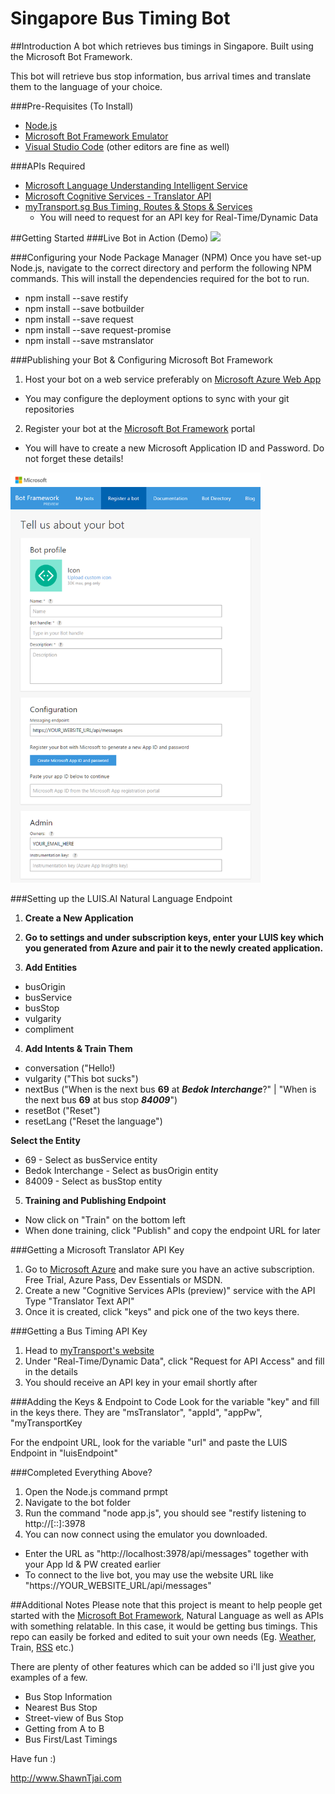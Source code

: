 # Singapore Bus Timing Bot
##Introduction
A bot which retrieves bus timings in Singapore. Built using the Microsoft Bot Framework.

This bot will retrieve bus stop information, bus arrival times and translate them to the language of your choice.

###Pre-Requisites (To Install)
- [Node.js](https://nodejs.org/en/)
- [Microsoft Bot Framework Emulator](https://emulator.botframework.com/)
- [Visual Studio Code](https://code.visualstudio.com/) (other editors are fine as well)

###APIs Required
- [Microsoft Language Understanding Intelligent Service](https://www.luis.ai)
- [Microsoft Cognitive Services - Translator API](https://www.microsoft.com/cognitive-services/en-us/translator-api)
- [myTransport.sg Bus Timing, Routes & Stops & Services](https://www.mytransport.sg/content/mytransport/home/dataMall.html)
  * You will need to request for an API key for Real-Time/Dynamic Data

##Getting Started
###Live Bot in Action (Demo)
<img src="https://github.com/ShawnTjai/SGBusBot/blob/master/demo.gif?raw=true">

###Configuring your Node Package Manager (NPM)
Once you have set-up Node.js, navigate to the correct directory and perform the following NPM commands.
This will install the dependencies required for the bot to run.
- npm install --save restify
- npm install --save botbuilder
- npm install --save request
- npm install --save request-promise
- npm install --save mstranslator

###Publishing your Bot & Configuring Microsoft Bot Framework
1. Host your bot on a web service preferably on [Microsoft Azure Web App](https://portal.azure.com/#create/Microsoft.WebSite)
 * You may configure the deployment options to sync with your git repositories
2. Register your bot at the [Microsoft Bot Framework](https://dev.botframework.com/bots/new) portal
 * You will have to create a new Microsoft Application ID and Password. Do not forget these details!

<img src="https://github.com/ShawnTjai/SGBusBot/blob/master/botframework.png?raw=true" width="400">

###Setting up the LUIS.AI Natural Language Endpoint
1. **Create a New Application**

2. **Go to settings and under subscription keys, enter your LUIS key which you generated from Azure and pair it to the newly created application.**

3. **Add Entities**
 * busOrigin
 * busService
 * busStop
 * vulgarity
 * compliment

4. **Add Intents & Train Them**
 * conversation ("Hello!)
 * vulgarity ("This bot sucks")
 * nextBus ("When is the next bus **69** at  _**Bedok Interchange**_?" | "When is the next bus **69** at bus stop  _**84009**_")
 * resetBot ("Reset")
 * resetLang ("Reset the language")
 
 **Select the Entity**

 * 69 - Select as busService entity
 * Bedok Interchange - Select as busOrigin entity
 * 84009 - Select as busStop entity

5. **Training and Publishing Endpoint**
 * Now click on "Train" on the bottom left
 * When done training, click "Publish" and copy the endpoint URL for later

###Getting a Microsoft Translator API Key
1. Go to [Microsoft Azure](https://portal.azure.com) and make sure you have an active subscription. Free Trial, Azure Pass, Dev Essentials or MSDN.
2. Create a new "Cognitive Services APIs (preview)" service with the API Type "Translator Text API"
3. Once it is created, click "keys" and pick one of the two keys there.

###Getting a Bus Timing API Key
1. Head to [myTransport's website](https://www.mytransport.sg/content/mytransport/home.html)
2. Under "Real-Time/Dynamic Data", click "Request for API Access" and fill in the details
3. You should receive an API key in your email shortly after

###Adding the Keys & Endpoint to Code
Look for the variable "key" and fill in the keys there. They are "msTranslator", "appId", "appPw", "myTransportKey

For the endpoint URL, look for the variable "url" and paste the LUIS Endpoint in "luisEndpoint"

###Completed Everything Above?
1. Open the Node.js command prmpt
2. Navigate to the bot folder
3. Run the command "node app.js", you should see "restify listening to http://[::]:3978
4. You can now connect using the emulator you downloaded. 
 * Enter the URL as "http://localhost:3978/api/messages" together with your App Id & PW created earlier
 * To connect to the live bot, you may use the website URL like "https://YOUR_WEBSITE_URL/api/messages"

##Additional Notes
Please note that this project is meant to help people get started with the [Microsoft Bot Framework](https://dev.botframework.com/), Natural Language as well as APIs with something relatable. In this case, it would be getting bus timings. This repo can easily be forked and edited to suit your own needs (Eg. [Weather](http://www.SGWeatherToday.com/), Train, [RSS](https://github.com/ShawnTjai/RSSFeedBot) etc.)

There are plenty of other features which can be added so i'll just give you examples of a few.
- Bus Stop Information
- Nearest Bus Stop
- Street-view of Bus Stop
- Getting from A to B
- Bus First/Last Timings

Have fun :)

http://www.ShawnTjai.com
